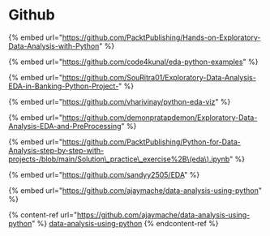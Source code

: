 # Github


{% embed url="https://github.com/PacktPublishing/Hands-on-Exploratory-Data-Analysis-with-Python" %}

{% embed url="https://github.com/code4kunal/eda-python-examples" %}

{% embed url="https://github.com/SouRitra01/Exploratory-Data-Analysis-EDA-in-Banking-Python-Project-" %}

{% embed url="https://github.com/vharivinay/python-eda-viz" %}

{% embed url="https://github.com/demonpratapdemon/Exploratory-Data-Analysis-EDA-and-PreProcessing" %}

{% embed url="https://github.com/PacktPublishing/Python-for-Data-Analysis-step-by-step-with-projects-/blob/main/Solution\_practice\_exercise%2B\(eda\).ipynb" %}

{% embed url="https://github.com/sandyy2505/EDA" %}

{% embed url="https://github.com/ajaymache/data-analysis-using-python" %}

{% content-ref url="https://github.com/ajaymache/data-analysis-using-python" %}
[data-analysis-using-python](https://github.com/ajaymache/data-analysis-using-python)
{% endcontent-ref %}
